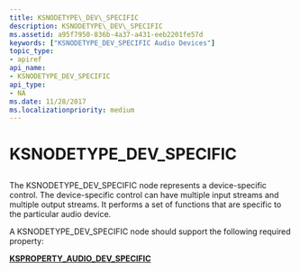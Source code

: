 ```yaml
---
title: KSNODETYPE\_DEV\_SPECIFIC
description: KSNODETYPE\_DEV\_SPECIFIC
ms.assetid: a95f7950-836b-4a37-a431-eeb2201fe57d
keywords: ["KSNODETYPE_DEV_SPECIFIC Audio Devices"]
topic_type:
- apiref
api_name:
- KSNODETYPE_DEV_SPECIFIC
api_type:
- NA
ms.date: 11/28/2017
ms.localizationpriority: medium
---
```


# KSNODETYPE\_DEV\_SPECIFIC


## <span id="ddk_ksnodetype_dev_specific_ks"></span><span id="DDK_KSNODETYPE_DEV_SPECIFIC_KS"></span>


The KSNODETYPE\_DEV\_SPECIFIC node represents a device-specific control. The device-specific control can have multiple input streams and multiple output streams. It performs a set of functions that are specific to the particular audio device.

A KSNODETYPE\_DEV\_SPECIFIC node should support the following required property:

[**KSPROPERTY\_AUDIO\_DEV\_SPECIFIC**](ksproperty-audio-dev-specific.md)

 

 





